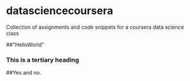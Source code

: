 datasciencecoursera
===================

Collection of assignments and code snippets for a coursera data science class

##"HelloWorld"

### This is a tertiary heading

##Yes and no.
